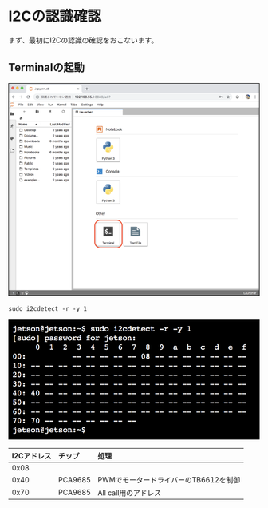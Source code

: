 # I2Cの認識確認　

まず、最初にI2Cの認識の確認をおこないます。

## Terminalの起動

![](./img/i2c001.png)

```
sudo i2cdetect -r -y 1
```

![](./img/i2c002.png)

|I2Cアドレス|チップ|処理|
|:--|:--|:--|
|0x08|||
|0x40|PCA9685|PWMでモータードライバーのTB6612を制御|
|0x70|PCA9685|All call用のアドレス|
